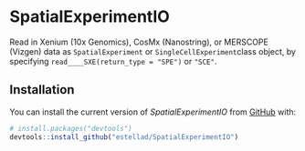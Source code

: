 # SpatialExperimentIO
Read in Xenium (10x Genomics), CosMx (Nanostring), or MERSCOPE (Vizgen) data as `SpatialExperiment` or `SingleCellExperiment`class object, by specifying `read____SXE(return_type = "SPE")` or `"SCE"`.

## Installation

You can install the current version of *SpatialExperimentIO* from
[GitHub](https://github.com/estellad/SpatialExperimentIO) with:

``` r
# install.packages("devtools")
devtools::install_github("estellad/SpatialExperimentIO")
```

